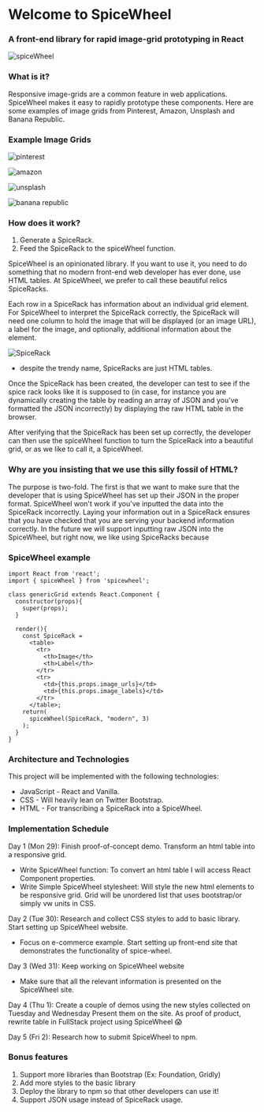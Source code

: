 # Welcome to SpiceWheel
### A front-end library for rapid image-grid prototyping in React
![spiceWheel](https://res.cloudinary.com/heab4q3lg/image/upload/h_600/v1496022931/spicewheel.jpg)

### What is it?

Responsive image-grids are a common feature in web applications. SpiceWheel makes it easy to rapidly prototype these components. Here are some examples of image grids from Pinterest, Amazon, Unsplash and Banana Republic.

### Example Image Grids


![pinterest](https://res.cloudinary.com/heab4q3lg/image/upload/h_400/v1496024168/pinterest.png)


![amazon](https://res.cloudinary.com/heab4q3lg/image/upload/h_400/v1496024164/amazon.png)


![unsplash](https://res.cloudinary.com/heab4q3lg/image/upload/h_400/v1496024167/unsplash.png)


![banana republic](https://res.cloudinary.com/heab4q3lg/image/upload/h_400/v1496024167/br.png)

### How does it work?

1. Generate a SpiceRack.
2. Feed the SpiceRack to the spiceWheel function.

SpiceWheel is an opinionated library. If you want to use it, you need to do something that no modern front-end web developer has ever done, use HTML tables. At SpiceWheel, we prefer to call these beautiful relics SpiceRacks.

Each row in a SpiceRack has information about an individual grid element. For SpiceWheel to interpret the SpiceRack correctly, the SpiceRack will need one column to hold the image that will be displayed (or an image URL), a label for the image, and optionally, additional information about the element.

![SpiceRack](https://res.cloudinary.com/heab4q3lg/image/upload/v1496085498/spicerack.png)
* despite the trendy name, SpiceRacks are just HTML tables.

Once the SpiceRack has been created, the developer can test to see if the spice rack looks like it is supposed to (in case, for instance you are dynamically creating the table by reading an array of JSON and you've formatted the JSON incorrectly) by displaying the raw HTML table in the browser.

After verifying that the SpiceRack has been set up correctly, the developer can then use the spiceWheel function to turn the SpiceRack into a beautiful grid, or as we like to call it, a SpiceWheel.


### Why are you insisting that we use this silly fossil of HTML?

The purpose is two-fold. The first is that we want to make sure that the developer that is using SpiceWheel has set up their JSON in the proper format. SpiceWheel won't work if you've inputted the data into the SpiceRack incorrectly. Laying your information out in a SpiceRack ensures that you have checked that you are serving your backend information correctly. In the future we will support inputting raw JSON into the SpiceWheel, but right now, we like using SpiceRacks because

### SpiceWheel example

```
import React from 'react';
import { spiceWheel } from 'spicewheel';

class genericGrid extends React.Component {
  constructor(props){
    super(props);
  }

  render(){
    const SpiceRack =
      <table>
        <tr>
          <th>Image</th>
          <th>Label</th>
        </tr>
        <tr>
          <td>{this.props.image_urls}</td>
          <td>{this.props.image_labels}</td>
        </tr>
      </table>;
    return(
      spiceWheel(SpiceRack, "modern", 3)
    );
  }
}

```

### Architecture and Technologies

This project will be implemented with the following technologies:
* JavaScript - React and Vanilla.
* CSS - Will heavily lean on Twitter Bootstrap.
* HTML - For transcribing a SpiceRack into a SpiceWheel.

### Implementation Schedule

Day 1 (Mon 29): Finish proof-of-concept demo. Transform an html table into a responsive grid.
  * Write SpiceWheel function: To convert an html table I will access React Component properties.
  * Write Simple SpiceWheel stylesheet: Will style the new html elements to be responsive grid.  Grid will be unordered list that uses bootstrap/or simply vw units in CSS.

Day 2 (Tue 30): Research and collect CSS styles to add to basic library. Start setting up SpiceWheel website.
  * Focus on e-commerce example. Start setting up front-end site that demonstrates the functionality of spice-wheel.

Day 3 (Wed 31): Keep working on SpiceWheel website
  * Make sure that all the relevant information is presented on the SpiceWheel site.

Day 4 (Thu 1): Create a couple of demos using the new styles collected on Tuesday and Wednesday Present them on the site. As proof of product, rewrite table in FullStack project using SpiceWheel 😱

Day 5 (Fri 2): Research how to submit SpiceWheel to npm.

### Bonus features

1. Support more libraries than Bootstrap (Ex: Foundation, Gridly)
2. Add more styles to the basic library
3. Deploy the library to npm so that other developers can use it!
4. Support JSON usage instead of SpiceRack usage.
